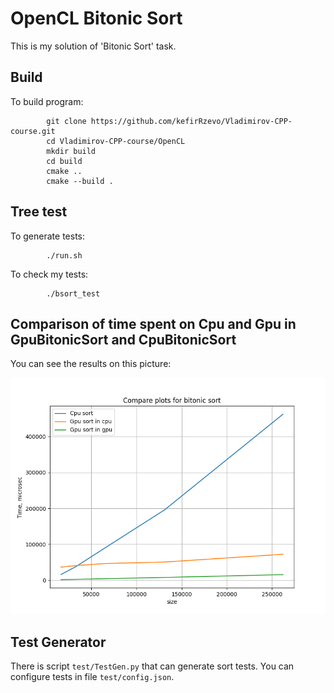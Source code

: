 # OpenCL Bitonic Sort
This is my solution of 'Bitonic Sort' task.

## Build
To build program:
```
        git clone https://github.com/kefirRzevo/Vladimirov-CPP-course.git
        cd Vladimirov-CPP-course/OpenCL
        mkdir build
        cd build
        cmake ..
        cmake --build .
```

## Tree test
To generate tests:
```
        ./run.sh
```
To check my tests:
```
        ./bsort_test
```

## Comparison of time spent on Cpu and Gpu in GpuBitonicSort and CpuBitonicSort

You can see the results on this picture:

![plot](./res/compare.png)

## Test Generator

There is script `test/TestGen.py` that can generate sort tests. You can configure tests in file `test/config.json`.
